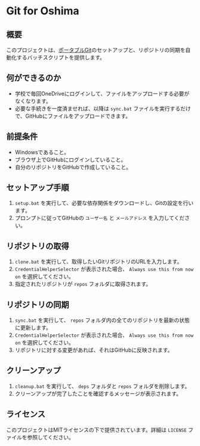 # Git for Oshima

## 概要
このプロジェクトは、[ポータブルGit](https://git-scm.com/downloads/win)のセットアップと、リポジトリの同期を自動化するバッチスクリプトを提供します。

## 何ができるのか
- 学校で毎回OneDriveにログインして、ファイルをアップロードする必要がなくなります。
- 必要な手続きを一度済ませれば、以降は `sync.bat` ファイルを実行するだけで、GitHubにファイルをアップロードできます。

## 前提条件
- Windowsであること。
- ブラウザ上でGitHubにログインしていること。
- 自分のリポジトリをGitHubで作成していること。

## セットアップ手順
1. `setup.bat` を実行して、必要な依存関係をダウンロードし、Gitの設定を行います。
2. プロンプトに従ってGitHubの `ユーザー名` と `メールアドレス` を入力してください。

## リポジトリの取得
1. `clone.bat` を実行して、取得したいGitリポジトリのURLを入力します。
2. `CredentialHelperSelector` が表示された場合、 `Always use this from now on` を選択してください。
3. 指定されたリポジトリが `repos` フォルダに取得されます。

## リポジトリの同期
1. `sync.bat` を実行して、 `repos` フォルダ内の全てのリポジトリを最新の状態に更新します。
2. `CredentialHelperSelector` が表示された場合、 `Always use this from now on` を選択してください。
3. リポジトリに対する変更があれば、それはGitHubに反映されます。

## クリーンアップ
1. `cleanup.bat` を実行して、 `deps` フォルダと `repos` フォルダを削除します。
2. クリーンアップが完了したことを確認するメッセージが表示されます。

## ライセンス
このプロジェクトはMITライセンスの下で提供されています。詳細は `LICENSE` ファイルを参照してください。